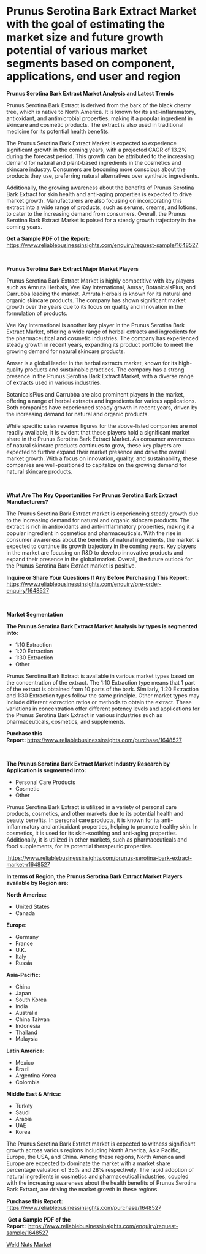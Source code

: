 <p><h1>Prunus Serotina Bark Extract Market with the goal of estimating the market size and future growth potential of various market segments based on component, applications, end user and region</h1></p><p><strong>Prunus Serotina Bark Extract Market Analysis and Latest Trends</strong></p>
<p><p>Prunus Serotina Bark Extract is derived from the bark of the black cherry tree, which is native to North America. It is known for its anti-inflammatory, antioxidant, and antimicrobial properties, making it a popular ingredient in skincare and cosmetic products. The extract is also used in traditional medicine for its potential health benefits.</p><p>The Prunus Serotina Bark Extract Market is expected to experience significant growth in the coming years, with a projected CAGR of 13.2% during the forecast period. This growth can be attributed to the increasing demand for natural and plant-based ingredients in the cosmetics and skincare industry. Consumers are becoming more conscious about the products they use, preferring natural alternatives over synthetic ingredients.</p><p>Additionally, the growing awareness about the benefits of Prunus Serotina Bark Extract for skin health and anti-aging properties is expected to drive market growth. Manufacturers are also focusing on incorporating this extract into a wide range of products, such as serums, creams, and lotions, to cater to the increasing demand from consumers. Overall, the Prunus Serotina Bark Extract Market is poised for a steady growth trajectory in the coming years.</p></p>
<p><strong>Get a Sample PDF of the Report:&nbsp;</strong> <a href="https://www.reliablebusinessinsights.com/enquiry/request-sample/1648527">https://www.reliablebusinessinsights.com/enquiry/request-sample/1648527</a></p>
<p>&nbsp;</p>
<p><strong>Prunus Serotina Bark Extract Major Market Players</strong></p>
<p><p>Prunus Serotina Bark Extract Market is highly competitive with key players such as Amruta Herbals, Vee Kay International, Amsar, BotanicalsPlus, and Carrubba leading the market. Amruta Herbals is known for its natural and organic skincare products. The company has shown significant market growth over the years due to its focus on quality and innovation in the formulation of products.</p><p>Vee Kay International is another key player in the Prunus Serotina Bark Extract Market, offering a wide range of herbal extracts and ingredients for the pharmaceutical and cosmetic industries. The company has experienced steady growth in recent years, expanding its product portfolio to meet the growing demand for natural skincare products.</p><p>Amsar is a global leader in the herbal extracts market, known for its high-quality products and sustainable practices. The company has a strong presence in the Prunus Serotina Bark Extract Market, with a diverse range of extracts used in various industries.</p><p>BotanicalsPlus and Carrubba are also prominent players in the market, offering a range of herbal extracts and ingredients for various applications. Both companies have experienced steady growth in recent years, driven by the increasing demand for natural and organic products.</p><p>While specific sales revenue figures for the above-listed companies are not readily available, it is evident that these players hold a significant market share in the Prunus Serotina Bark Extract Market. As consumer awareness of natural skincare products continues to grow, these key players are expected to further expand their market presence and drive the overall market growth. With a focus on innovation, quality, and sustainability, these companies are well-positioned to capitalize on the growing demand for natural skincare products.</p></p>
<p>&nbsp;</p>
<p><strong>What Are The Key Opportunities For Prunus Serotina Bark Extract Manufacturers?</strong></p>
<p><p>The Prunus Serotina Bark Extract market is experiencing steady growth due to the increasing demand for natural and organic skincare products. The extract is rich in antioxidants and anti-inflammatory properties, making it a popular ingredient in cosmetics and pharmaceuticals. With the rise in consumer awareness about the benefits of natural ingredients, the market is expected to continue its growth trajectory in the coming years. Key players in the market are focusing on R&D to develop innovative products and expand their presence in the global market. Overall, the future outlook for the Prunus Serotina Bark Extract market is positive.</p></p>
<p><strong>Inquire or Share Your Questions If Any Before Purchasing This Report:</strong> <a href="https://www.reliablebusinessinsights.com/enquiry/pre-order-enquiry/1648527">https://www.reliablebusinessinsights.com/enquiry/pre-order-enquiry/1648527</a></p>
<p>&nbsp;</p>
<p><strong>Market Segmentation</strong></p>
<p><strong>The Prunus Serotina Bark Extract Market Analysis by types is segmented into:</strong></p>
<p><ul><li>1:10 Extraction</li><li>1:20 Extraction</li><li>1:30 Extraction</li><li>Other</li></ul></p>
<p><p>Prunus Serotina Bark Extract is available in various market types based on the concentration of the extract. The 1:10 Extraction type means that 1 part of the extract is obtained from 10 parts of the bark. Similarly, 1:20 Extraction and 1:30 Extraction types follow the same principle. Other market types may include different extraction ratios or methods to obtain the extract. These variations in concentration offer different potency levels and applications for the Prunus Serotina Bark Extract in various industries such as pharmaceuticals, cosmetics, and supplements.</p></p>
<p><strong>Purchase this Report:&nbsp;</strong><a href="https://www.reliablebusinessinsights.com/purchase/1648527">https://www.reliablebusinessinsights.com/purchase/1648527</a></p>
<p>&nbsp;</p>
<p><strong>The Prunus Serotina Bark Extract Market Industry Research by Application is segmented into:</strong></p>
<p><ul><li>Personal Care Products</li><li>Cosmetic</li><li>Other</li></ul></p>
<p><p>Prunus Serotina Bark Extract is utilized in a variety of personal care products, cosmetics, and other markets due to its potential health and beauty benefits. In personal care products, it is known for its anti-inflammatory and antioxidant properties, helping to promote healthy skin. In cosmetics, it is used for its skin-soothing and anti-aging properties. Additionally, it is utilized in other markets, such as pharmaceuticals and food supplements, for its potential therapeutic properties.</p></p>
<p><a href="https://www.reliablebusinessinsights.com/prunus-serotina-bark-extract-market-r1648527">&nbsp;https://www.reliablebusinessinsights.com/prunus-serotina-bark-extract-market-r1648527</a></p>
<p><strong>In terms of Region, the Prunus Serotina Bark Extract Market Players available by Region are:</strong></p>
<p>
    <p> <strong> North America: </strong>
        <ul>
            <li>United States</li>
            <li>Canada</li>
        </ul>
        </p> 
    <p> <strong> Europe: </strong>
        <ul>
            <li>Germany</li>
            <li>France</li>
            <li>U.K.</li>
            <li>Italy</li>
            <li>Russia</li>
        </ul>
        </p> 
    <p> <strong> Asia-Pacific: </strong>
        <ul>
            <li>China</li>
            <li>Japan</li>
            <li>South Korea</li>
            <li>India</li>
            <li>Australia</li>
            <li>China Taiwan</li>
            <li>Indonesia</li>
            <li>Thailand</li>
            <li>Malaysia</li>
        </ul>
        </p> 
    <p> <strong> Latin America: </strong>
        <ul>
            <li>Mexico</li>
            <li>Brazil</li>
            <li>Argentina Korea</li>
            <li>Colombia</li>
        </ul>
        </p> 
    <p> <strong> Middle East & Africa: </strong>
        <ul>
            <li>Turkey</li>
            <li>Saudi</li>
            <li>Arabia</li>
            <li>UAE</li>
            <li>Korea</li>
        </ul>
    </p>
    </p>
<p><p>The Prunus Serotina Bark Extract market is expected to witness significant growth across various regions including North America, Asia Pacific, Europe, the USA, and China. Among these regions, North America and Europe are expected to dominate the market with a market share percentage valuation of 35% and 28% respectively. The rapid adoption of natural ingredients in cosmetics and pharmaceutical industries, coupled with the increasing awareness about the health benefits of Prunus Serotina Bark Extract, are driving the market growth in these regions.</p></p>
<p><strong>Purchase this Report: </strong><a href="https://www.reliablebusinessinsights.com/purchase/1648527">https://www.reliablebusinessinsights.com/purchase/1648527</a></p>
<p>&nbsp;<strong>Get a Sample PDF of the Report:&nbsp;&nbsp;</strong><a href="https://www.reliablebusinessinsights.com/enquiry/request-sample/1648527">https://www.reliablebusinessinsights.com/enquiry/request-sample/1648527</a></p>
<p><strong></strong></p>
<p><p><a href="https://view.publitas.com/reportprime-1/global-weld-nuts-market-size-share-analysis-by-product-type-by-application-by-region-forecasts-2024-2031/">Weld Nuts Market</a></p></p>